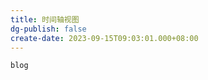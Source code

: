```yaml
---
title: 时间轴视图
dg-publish: false
create-date: 2023-09-15T09:03:01.000+08:00
---
```

```timeline
blog
```
